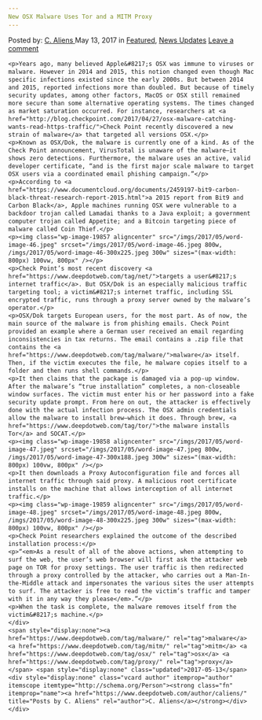 ```yaml
---
New OSX Malware Uses Tor and a MITM Proxy
---
```

<article class="post-listing post-19848 post type-post status-publish format-standard has-post-thumbnail hentry  tag-malware tag-mitm tag-osx tag-proxy 
    <div class="post-inner">
        <span>Posted by: <a href="https://www.deepdotweb.com/author/caliens/" title="">C. Aliens </a></span>
    <span>May 13, 2017</span>
    <span>in <a href="https://www.deepdotweb.com/category/deepdot-news/" rel="category tag">Featured</a>, <a href="https://www.deepdotweb.com/category/news-updates/" rel="category tag">News Updates</a></span>
    <span><a href="https://www.deepdotweb.com/2017/05/13/new-osx-malware-uses-tor-mitm-proxy/#respond">Leave a comment</a></span>
    </p>
    <div class="clear"></div>
    
    <p>Years ago, many believed Apple&#8217;s OSX was immune to viruses or malware. However in 2014 and 2015, this notion changed even though Mac specific infections existed since the early 2000s. But between 2014 and 2015, reported infections more than doubled. But because of timely security updates, among other factors, MacOS or OSX still remained more secure than some alternative operating systems. The times changed as market saturation occurred. For instance, researchers at <a href="http://blog.checkpoint.com/2017/04/27/osx-malware-catching-wants-read-https-traffic/">Check Point recently discovered a new strain of malware</a> that targeted all versions OSX.</p>
    <p>Known as OSX/Dok, the malware is currently one of a kind. As of the Check Point announcement, VirusTotal is unaware of the malware—it shows zero detections. Furthermore, the malware uses an active, valid developer certificate, “and is the first major scale malware to target OSX users via a coordinated email phishing campaign.”</p>
    <p>According to <a href="https://www.documentcloud.org/documents/2459197-bit9-carbon-black-threat-research-report-2015.html">a 2015 report from Bit9 and Carbon Black</a>, Apple machines running OSX were vulnerable to a backdoor trojan called Lamadai thanks to a Java exploit; a government computer trojan called Appetite; and a Bitcoin targeting piece of malware called Coin Thief.</p>
    <p><img class="wp-image-19857 aligncenter" src="/imgs/2017/05/word-image-46.jpeg" srcset="/imgs/2017/05/word-image-46.jpeg 800w, /imgs/2017/05/word-image-46-300x225.jpeg 300w" sizes="(max-width: 800px) 100vw, 800px" /></p>
    <p>Check Point’s most recent discovery <a href="https://www.deepdotweb.com/tag/net/">targets a user&#8217;s internet traffic</a>. But OSX/Dok is an especially malicious traffic targeting tool; a victim&#8217;s internet traffic, including SSL encrypted traffic, runs through a proxy server owned by the malware’s operator.</p>
    <p>OSX/Dok targets European users, for the most part. As of now, the main source of the malware is from phishing emails. Check Point provided an example where a German user received an email regarding inconsistencies in tax returns. The email contains a .zip file that contains the <a href="https://www.deepdotweb.com/tag/malware/">malware</a> itself. Then, if the victim executes the file, he malware copies itself to a folder and then runs shell commands.</p>
    <p>It then claims that the package is damaged via a pop-up window. After the malware’s “true installation” completes, a non-closeable window surfaces. The victim must enter his or her password into a fake security update prompt. From here on out, the attacker is effectively done with the actual infection process. The OSX admin credentials allow the malware to install brew—which it does. Through brew, <a href="https://www.deepdotweb.com/tag/tor/">the malware installs Tor</a> and SOCAT.</p>
    <p><img class="wp-image-19858 aligncenter" src="/imgs/2017/05/word-image-47.jpeg" srcset="/imgs/2017/05/word-image-47.jpeg 800w, /imgs/2017/05/word-image-47-300x188.jpeg 300w" sizes="(max-width: 800px) 100vw, 800px" /></p>
    <p>It then downloads a Proxy Autoconfiguration file and forces all internet traffic through said proxy. A malicious root certificate installs on the machine that allows interception of all internet traffic.</p>
    <p><img class="wp-image-19859 aligncenter" src="/imgs/2017/05/word-image-48.jpeg" srcset="/imgs/2017/05/word-image-48.jpeg 800w, /imgs/2017/05/word-image-48-300x225.jpeg 300w" sizes="(max-width: 800px) 100vw, 800px" /></p>
    <p>Check Point researchers explained the outcome of the described installation process:</p>
    <p>“<em>As a result of all of the above actions, when attempting to surf the web, the user’s web browser will first ask the attacker web page on TOR for proxy settings. The user traffic is then redirected through a proxy controlled by the attacker, who carries out a Man-In-the-Middle attack and impersonates the various sites the user attempts to surf. The attacker is free to read the victim’s traffic and tamper with it in any way they please</em>.”</p>
    <p>When the task is complete, the malware removes itself from the victim&#8217;s machine.</p>
    </div>
    <span style="display:none"><a href="https://www.deepdotweb.com/tag/malware/" rel="tag">malware</a> <a href="https://www.deepdotweb.com/tag/mitm/" rel="tag">mitm</a> <a href="https://www.deepdotweb.com/tag/osx/" rel="tag">osx</a> <a href="https://www.deepdotweb.com/tag/proxy/" rel="tag">proxy</a> </span> <span style="display:none" class="updated">2017-05-13</span>
    <div style="display:none" class="vcard author" itemprop="author" itemscope itemtype="http://schema.org/Person"><strong class="fn" itemprop="name"><a href="https://www.deepdotweb.com/author/caliens/" title="Posts by C. Aliens" rel="author">C. Aliens</a></strong></div>
    </div>
</article>

